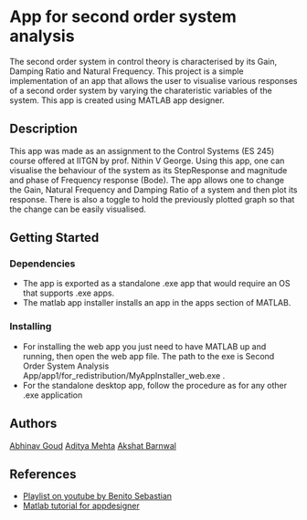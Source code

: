 # App for second order system analysis

The second order system in control theory is characterised by its Gain, Damping Ratio and Natural Frequency. This project is a simple implementation of an app that allows the user to visualise various responses of a second order system by varying the charateristic variables of the system. This app is created using MATLAB app designer.

## Description

This app was made as an assignment to the Control Systems (ES 245) course offered at IITGN by prof. Nithin V George. Using this app, one can visualise the behaviour of the system as its StepResponse and magnitude and phase of Frequency response (Bode). The app allows one to change the Gain, Natural Frequency and Damping Ratio of a system and then plot its response. There is also a toggle to hold the previously plotted graph so that the change can be easily visualised.

## Getting Started

### Dependencies

* The app is exported as a standalone .exe app that would require an OS that supports .exe apps.
* The matlab app installer installs an app in the apps section of MATLAB.

### Installing

* For installing the web app you just need to have MATLAB up and running, then open the web app file. The path to the exe is Second Order System Analysis App/app1/for_redistribution/MyAppInstaller_web.exe .
* For the standalone desktop app, follow the procedure as for any other .exe application

## Authors

[Abhinav Goud](https://github.com/GoudAbhinav)
[Aditya Mehta](https://github.com/aditya-me13)
[Akshat Barnwal](https://github.com/brave-tarnished)


## References

* [Playlist on youtube by Benito Sebastian](https://github.com/matiassingers/awesome-readme)
* [Matlab tutorial for appdesigner](https://www.mathworks.com/videos/app-designer-overview-1510748719083.html)
